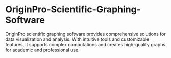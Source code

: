 # OriginPro-Scientific-Graphing-Software
OriginPro scientific graphing software provides comprehensive solutions for data visualization and analysis. With intuitive tools and customizable features, it supports complex computations and creates high-quality graphs for academic and professional use.
